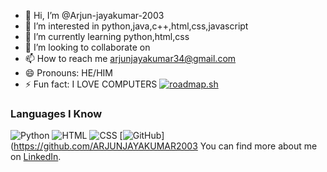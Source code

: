 - 👋 Hi, I’m @Arjun-jayakumar-2003
- 👀 I’m interested in python,java,c++,html,css,javascript
- 🌱 I’m currently learning python,html,css
- 💞️ I’m looking to collaborate on 
- 📫 How to reach me arjunjayakumar34@gmail.com
- 😄 Pronouns: HE/HIM
- ⚡ Fun fact: I LOVE COMPUTERS
[![roadmap.sh](https://roadmap.sh/card/wide/66a2533f23c186c28d7cf370?variant=dark&roadmaps=python)](https://roadmap.sh)
### Languages I Know

![Python](https://img.shields.io/badge/Python-3776AB?style=for-the-badge&logo=python&logoColor=white)
![HTML](https://img.shields.io/badge/HTML5-E34F26?style=for-the-badge&logo=html5&logoColor=white)
![CSS](https://img.shields.io/badge/CSS3-1572B6?style=for-the-badge&logo=css3&logoColor=white)
[![GitHub](https://img.shields.io/badge/GitHub-181717?style=for-the-badge&logo=github&logoColor=white)](https://github.com/ARJUNJAYAKUMAR2003
You can find more about me on [LinkedIn](https://www.linkedin.com/in/ARJUNJAYAKUMAR2003/).


<!---
Arjun-jayakumar-2003/Arjun-jayakumar-2003 is a ✨ special ✨ repository because its `README.md` (this file) appears on your GitHub profile.
You can click the Preview link to take a look at your changes.
--->
